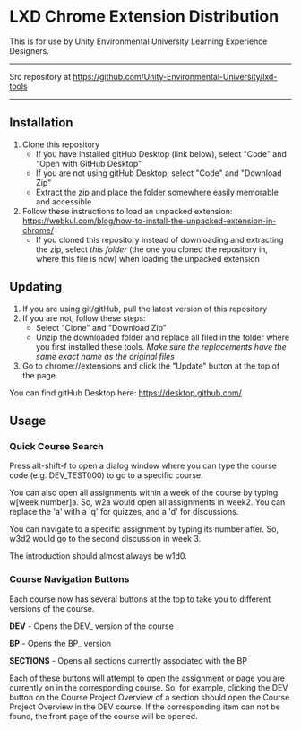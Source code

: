 # LXD Chrome Extension Distribution


This is for use by Unity Environmental University Learning Experience Designers.

-----
Src repository at https://github.com/Unity-Environmental-University/lxd-tools

-----

## Installation
1) Clone this repository
   * If you have installed gitHub Desktop (link below), select "Code" and "Open with GitHub Desktop"
   * If you are not using gitHub Desktop, select "Code" and "Download Zip"
   * Extract the zip and place the folder somewhere easily memorable and accessible
3) Follow these instructions to load an unpacked extension: https://webkul.com/blog/how-to-install-the-unpacked-extension-in-chrome/
   * If you cloned this repository instead of downloading and extracting the zip, select _this folder_ (the one you cloned the repository in, where this file is now) when loading the unpacked extension

## Updating

1) If you are using git/gitHub, pull the latest version of this repository
2) If you are not, follow these steps:
   * Select "Clone" and "Download Zip"
   * Unzip the downloaded folder and replace all filed in the folder where you first installed these tools. *Make sure the replacements have the same exact name as the original files*
2) Go to chrome://extensions and click the "Update" button at the top of the page.

You can find gitHub Desktop here: https://desktop.github.com/

## Usage

### Quick Course Search
Press alt-shift-f to open a dialog window where you can type the course code (e.g. DEV_TEST000) to go to a specific course.

You can also open all assignments within a week of the course by typing w[week number]a.
So, w2a would open all assignments in week2.
You can replace the 'a' with a 'q' for quizzes, and a 'd' for discussions.

You can navigate to a specific assignment by typing its number after. So, w3d2 would go to the second discussion in week 3.

The introduction should almost always be w1d0.

### Course Navigation Buttons

Each course now has several buttons at the top to take you to different versions of the course.

**DEV** - Opens the DEV_ version of the course

**BP** - Opens the BP_ version

**SECTIONS** - Opens all sections currently associated with the BP

Each of these buttons will attempt to open the assignment or page you are currently on in the corresponding course.
So, for example, clicking the DEV button on the Course Project Overview of a section should open the Course Project Overview
in the DEV course. If the corresponding item can not be found, the front page of the course will be opened.